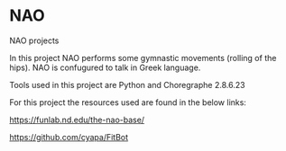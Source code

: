 # NAO
NAO projects

In this project NAO performs some gymnastic movements (rolling of the hips).
NAO is confugured to talk in Greek language.

Tools used in this project are Python and Choregraphe 2.8.6.23

For this project the resources used are found in the below links:

https://funlab.nd.edu/the-nao-base/

https://github.com/cyapa/FitBot
